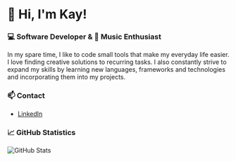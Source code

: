 # 👋 Hi, I'm Kay!

### 💻 Software Developer & 📀 Music Enthusiast
In my spare time, I like to code small tools that make my everyday life easier. I love finding creative solutions to recurring tasks. I also constantly strive to expand my skills by learning new languages, frameworks and technologies and incorporating them into my projects.

### 📫 Contact

- [LinkedIn](https://linkedin.com/in/kschnieders)


### 📈 GitHub Statistics

![GitHub Stats](https://github-readme-stats.vercel.app/api?username=kschnieders&show_icons=true&theme=radical)
